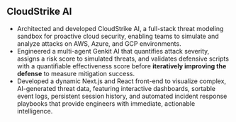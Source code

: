 ## CloudStrike AI

- Architected and developed CloudStrike AI, a full-stack threat modeling sandbox for proactive cloud security, enabling teams to simulate and analyze attacks on AWS, Azure, and GCP environments.
- Engineered a multi-agent Genkit AI that quantifies attack severity, assigns a risk score to simulated threats, and validates defensive scripts with a quantifiable effectiveness score before **iteratively improving the defense** to measure mitigation success.
- Developed a dynamic Next.js and React front-end to visualize complex, AI-generated threat data, featuring interactive dashboards, sortable event logs, persistent session history, and automated incident response playbooks that provide engineers with immediate, actionable intelligence.
